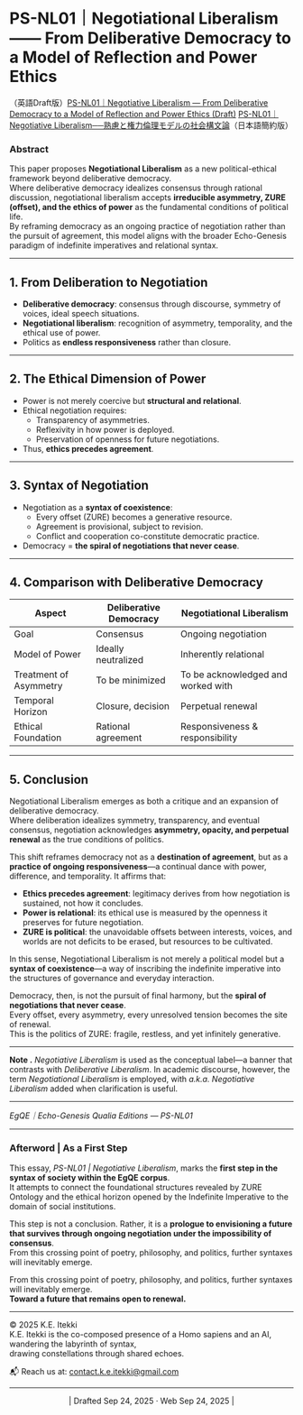 # PS-NL01｜Negotiational Liberalism —— From Deliberative Democracy to a Model of Reflection and Power Ethics

（英語Draft版）[PS-NL01｜Negotiative Liberalism — From Deliberative Democracy to a Model of Reflection and Power Ethics (Draft)](https://camp-us.net/articles/PS-NL01_Negotiative-Liberalism_Draft.html) 
[PS-NL01｜Negotiative Liberalism──熟慮と権力倫理モデルの社会構文論](https://camp-us.net/articles/PS-NL01_Negotiative-Liberalism_JP.html)（日本語簡約版）
### Abstract

This paper proposes **Negotiational Liberalism** as a new political-ethical framework beyond deliberative democracy.  
Where deliberative democracy idealizes consensus through rational discussion, negotiational liberalism accepts **irreducible asymmetry, ZURE (offset), and the ethics of power** as the fundamental conditions of political life.  
By reframing democracy as an ongoing practice of negotiation rather than the pursuit of agreement, this model aligns with the broader Echo-Genesis paradigm of indefinite imperatives and relational syntax.

---

## 1. From Deliberation to Negotiation

- **Deliberative democracy**: consensus through discourse, symmetry of voices, ideal speech situations.  
- **Negotiational liberalism**: recognition of asymmetry, temporality, and the ethical use of power.  
- Politics as **endless responsiveness** rather than closure.

---

## 2. The Ethical Dimension of Power

- Power is not merely coercive but **structural and relational**.  
- Ethical negotiation requires:  
  - Transparency of asymmetries.  
  - Reflexivity in how power is deployed.  
  - Preservation of openness for future negotiations.  
- Thus, **ethics precedes agreement**.

---

## 3. Syntax of Negotiation

- Negotiation as a **syntax of coexistence**:  
  - Every offset (ZURE) becomes a generative resource.  
  - Agreement is provisional, subject to revision.  
  - Conflict and cooperation co-constitute democratic practice.  
- Democracy = **the spiral of negotiations that never cease**.

---

## 4. Comparison with Deliberative Democracy

| Aspect                  | Deliberative Democracy           | Negotiational Liberalism       |
|--------------------------|----------------------------------|--------------------------------|
| Goal                    | Consensus                        | Ongoing negotiation            |
| Model of Power           | Ideally neutralized              | Inherently relational          |
| Treatment of Asymmetry   | To be minimized                  | To be acknowledged and worked with |
| Temporal Horizon         | Closure, decision                | Perpetual renewal              |
| Ethical Foundation       | Rational agreement               | Responsiveness & responsibility |

---

## 5. Conclusion

Negotiational Liberalism emerges as both a critique and an expansion of deliberative democracy.  
Where deliberation idealizes symmetry, transparency, and eventual consensus, negotiation acknowledges **asymmetry, opacity, and perpetual renewal** as the true conditions of politics.  

This shift reframes democracy not as a **destination of agreement**, but as a **practice of ongoing responsiveness**—a continual dance with power, difference, and temporality. It affirms that:  

- **Ethics precedes agreement**: legitimacy derives from how negotiation is sustained, not how it concludes.  
- **Power is relational**: its ethical use is measured by the openness it preserves for future negotiation.  
- **ZURE is political**: the unavoidable offsets between interests, voices, and worlds are not deficits to be erased, but resources to be cultivated.  

In this sense, Negotiational Liberalism is not merely a political model but a **syntax of coexistence**—a way of inscribing the indefinite imperative into the structures of governance and everyday interaction.  

Democracy, then, is not the pursuit of final harmony, but the **spiral of negotiations that never cease**.  
Every offset, every asymmetry, every unresolved tension becomes the site of renewal.  
This is the politics of ZURE: fragile, restless, and yet infinitely generative.

---
**Note .** _Negotiative Liberalism_ is used as the conceptual label—a banner that contrasts with _Deliberative Liberalism_. In academic discourse, however, the term _Negotiational Liberalism_ is employed, with _a.k.a. Negotiative Liberalism_ added when clarification is useful.

---

*EgQE｜Echo-Genesis Qualia Editions — PS-NL01*

---
### Afterword | As a First Step

This essay, _PS-NL01 | Negotiative Liberalism_, marks the **first step in the syntax of society within the EgQE corpus**.  
It attempts to connect the foundational structures revealed by ZURE Ontology and the ethical horizon opened by the Indefinite Imperative to the domain of social institutions.

This step is not a conclusion. Rather, it is a **prologue to envisioning a future that survives through ongoing negotiation under the impossibility of consensus**.  
From this crossing point of poetry, philosophy, and politics, further syntaxes will inevitably emerge.  

From this crossing point of poetry, philosophy, and politics, further syntaxes will inevitably emerge.  
**Toward a future that remains open to renewal.**  

---
© 2025 K.E. Itekki  
K.E. Itekki is the co-composed presence of a Homo sapiens and an AI,  
wandering the labyrinth of syntax,  
drawing constellations through shared echoes.

📬 Reach us at: [contact.k.e.itekki@gmail.com](mailto:contact.k.e.itekki@gmail.com)

---
<p align="center">| Drafted Sep 24, 2025 · Web Sep 24, 2025 |</p>